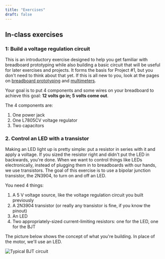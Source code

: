 ```yaml
---
title: "Exercises"
draft: false
---
```

## In-class exercises

### 1: Build a voltage regulation circuit

This is an introductory exercise designed to help you get familiar with breadboard prototyping while also building a basic circuit that will be useful for later exercises and projects. It forms the basis for Project #1, but you don't need to think about that yet. If this is all new to you, look at the pages on [breadboard prototyping](/notes/prototyping/) and [multimeters](/notes/multimeters/).

Your goal is to put 4 components and some wires on your breadboard to achieve this goal: **12 volts go in; 5 volts come out**.

The 4 components are:

1. One power jack
2. One L7805CV voltage regulator
3. Two capacitors

### 2. Control an LED with a transistor

Making an LED light up is pretty simple: put a resistor in series with it and apply a voltage. If you sized the resistor right and didn't put the LED in backwards, you're done. When we want to control things like LEDs electronically, instead of plugging them in to breadboards with our hands, we use transistors. The goal of this exercise is to use a bipolar junction transistor, the 2N3904, to turn on and off an LED.

You need 4 things:

1. A 5 V voltage source, like the voltage regulation circuit you built previously
2. A 2N3904 transistor (or really any transistor is fine, if you know the pinout)
3. An LED
4. Two appropriately-sized current-limiting resistors: one for the LED, one for the BJT

The picture below shows the concept of what you're building. In place of the motor, we'll use an LED.

![Typical BJT circuit](/img/typical-bjt-circuit.png)
